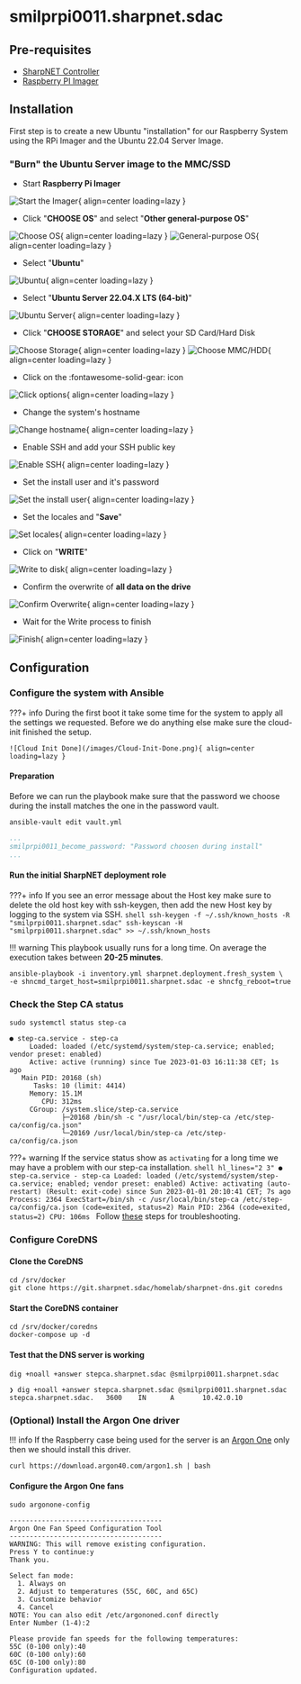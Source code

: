 # smilprpi0011.sharpnet.sdac

## Pre-requisites

- [SharpNET Controller](https://github.com/atraides/sharpnet-controller)
- [Raspberry PI Imager](https://www.raspberrypi.com/software/)

## Installation

First step is to create a new Ubuntu "installation" for our Raspberry System using the RPi Imager and the Ubuntu 22.04 Server Image.

### "Burn" the Ubuntu Server image to the MMC/SSD

- Start **Raspberry Pi Imager**

![Start the Imager](/images/RPI-Imager/Start%20RPI%20Imager.png){ align=center loading=lazy }

- Click "**CHOOSE OS**" and select "**Other general-purpose OS**"

![Choose OS](/images/RPI-Imager/RPi-Image-011.png){ align=center loading=lazy }
![General-purpose OS](/images/RPI-Imager/RPi-Image-014.png){ align=center loading=lazy }

- Select "**Ubuntu**"

![Ubuntu](/images/RPI-Imager/RPi-Image-013.png){ align=center loading=lazy }

- Select "**Ubuntu Server 22.04.X LTS (64-bit)**"

![Ubuntu Server](/images/RPI-Imager/RPi-Image-012.png){ align=center loading=lazy }

- Click "**CHOOSE STORAGE**" and select your SD Card/Hard Disk

![Choose Storage](/images/RPI-Imager/RPi-Image-010.png){ align=center loading=lazy }
![Choose MMC/HDD](/images/RPI-Imager/RPi-Image-009.png){ align=center loading=lazy }

- Click on the :fontawesome-solid-gear: icon

![Click options](/images/RPI-Imager/RPi-Image-001.png){ align=center loading=lazy }

- Change the system's hostname

![Change hostname](/images/RPI-Imager/RPi-Image-008.png){ align=center loading=lazy }

- Enable SSH and add your SSH public key

![Enable SSH](/images/RPI-Imager/RPi-Image-005.png){ align=center loading=lazy }

- Set the install user and it's password

![Set the install user](/images/RPI-Imager/RPi-Image-007.png){ align=center loading=lazy }

- Set the locales and "**Save**"

![Set locales](/images/RPI-Imager/RPi-Image-006.png){ align=center loading=lazy }

- Click on "**WRITE**"

![Write to disk](/images/RPI-Imager/RPi-Image-002.png){ align=center loading=lazy }

- Confirm the overwrite of **all data on the drive**

![Confirm Overwrite](/images/RPI-Imager/RPi-Image-004.png){ align=center loading=lazy }

- Wait for the Write process to finish

![Finish](/images/RPI-Imager/RPi-Image-000.png){ align=center loading=lazy }

## Configuration

### Configure the system with Ansible

???+ info
    During the first boot it take some time for the system to apply all the settings we requested. Before we do anything else make sure the cloud-init finished the setup.

    ![Cloud Init Done](/images/Cloud-Init-Done.png){ align=center loading=lazy }

#### Preparation

Before we can run the playbook make sure that the password we choose during the install matches the one in the password vault.

``` shell
ansible-vault edit vault.yml
```

``` yaml title="vault.yml" hl_lines="2"
...
smilprpi0011_become_password: "Password choosen during install"
...
```

#### Run the **initial** SharpNET deployment role

???+ info
    If you see an error message about the Host key make sure to delete the old host key with ssh-keygen, then add the new Host key by logging to the system via SSH.
    ```shell
    ssh-keygen -f ~/.ssh/known_hosts -R "smilprpi0011.sharpnet.sdac"
    ssh-keyscan -H "smilprpi0011.sharpnet.sdac" >> ~/.ssh/known_hosts
    ```

!!! warning
    This playbook usually runs for a long time. On average the execution takes between **20-25 minutes**.

```shell
ansible-playbook -i inventory.yml sharpnet.deployment.fresh_system \
-e shncmd_target_host=smilprpi0011.sharpnet.sdac -e shncfg_reboot=true
```

<div id="rpi-success-asciinema" style="z-index: 1; position: relative; max-width: 100%;"></div>

### Check the Step CA status

```shell
sudo systemctl status step-ca
```

``` text title="sudo systemctl status step-ca" hl_lines="3"
● step-ca.service - step-ca
     Loaded: loaded (/etc/systemd/system/step-ca.service; enabled; vendor preset: enabled)
     Active: active (running) since Tue 2023-01-03 16:11:38 CET; 1s ago
   Main PID: 20168 (sh)
      Tasks: 10 (limit: 4414)
     Memory: 15.1M
        CPU: 312ms
     CGroup: /system.slice/step-ca.service
             ├─20168 /bin/sh -c "/usr/local/bin/step-ca /etc/step-ca/config/ca.json"
             └─20169 /usr/local/bin/step-ca /etc/step-ca/config/ca.json
```

???+ warning
    If the service status show as `activating` for a long time we may have a problem with our step-ca installation.
    ```shell hl_lines="2 3"
    ● step-ca.service - step-ca
        Loaded: loaded (/etc/systemd/system/step-ca.service; enabled; vendor preset: enabled)
        Active: activating (auto-restart) (Result: exit-code) since Sun 2023-01-01 20:10:41 CET; 7s ago
        Process: 2364 ExecStart=/bin/sh -c /usr/local/bin/step-ca /etc/step-ca/config/ca.json (code=exited, status=2)
    Main PID: 2364 (code=exited, status=2)
            CPU: 106ms
    ```
    Follow [these](Troubleshooting/step-ca.md) steps for troubleshooting.

### Configure CoreDNS

#### Clone the CoreDNS

```shell
cd /srv/docker
git clone https://git.sharpnet.sdac/homelab/sharpnet-dns.git coredns
```

#### Start the CoreDNS container

```shell
cd /srv/docker/coredns
docker-compose up -d
```

#### Test that the DNS server is working

```shell
dig +noall +answer stepca.sharpnet.sdac @smilprpi0011.sharpnet.sdac
```

``` text
❯ dig +noall +answer stepca.sharpnet.sdac @smilprpi0011.sharpnet.sdac
stepca.sharpnet.sdac.   3600    IN      A       10.42.0.10
```

### (Optional) Install the Argon One driver

!!! info
    If the Raspberry case being used for the server is an [Argon One](https://www.argon40.com/products/argon-one-m-2-case-for-raspberry-pi-4) only then we should install this driver.

```shell
curl https://download.argon40.com/argon1.sh | bash
```

#### Configure the Argon One fans

``` shell
sudo argonone-config
```

``` text
--------------------------------------
Argon One Fan Speed Configuration Tool
--------------------------------------
WARNING: This will remove existing configuration.
Press Y to continue:y
Thank you.

Select fan mode:
  1. Always on
  2. Adjust to temperatures (55C, 60C, and 65C)
  3. Customize behavior
  4. Cancel
NOTE: You can also edit /etc/argononed.conf directly
Enter Number (1-4):2

Please provide fan speeds for the following temperatures:
55C (0-100 only):40
60C (0-100 only):60
65C (0-100 only):80
Configuration updated.
```

<script>
  window.onload = function(){
    AsciinemaPlayer.create('/static/recordings/asciinema/smilprpi0011-config.cast', document.getElementById('rpi-success-asciinema'), {
        poster: 'npt:1:23',
        rows: 20
    });
}
</script>
